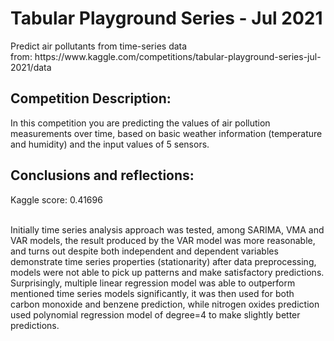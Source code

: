 <H1> Tabular Playground Series - Jul 2021 </H1>
  Predict air pollutants from time-series data<br>
  from: https://www.kaggle.com/competitions/tabular-playground-series-jul-2021/data
  
<H2> Competition Description: </H2>
In this competition you are predicting the values of air pollution measurements over time, based on basic weather information (temperature and humidity) and the input values of 5 sensors.


<H2> Conclusions and reflections: </H2>
Kaggle score: 0.41696<br><br>

Initially time series analysis approach was tested, among SARIMA, VMA and VAR models, the result produced by the VAR model was more reasonable, and turns out despite both independent and dependent variables demonstrate time series properties (stationarity) after data preprocessing, models were not able to pick up patterns and make satisfactory predictions. Surprisingly, multiple linear regression model was able to outperform mentioned time series models significantly, it was then used for both carbon monoxide and benzene prediction, while nitrogen oxides prediction used polynomial regression model of degree=4 to make slightly better predictions.
